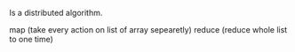 Is a distributed algorithm.

map (take every action on list of array sepearetly)
reduce (reduce whole list to one time)